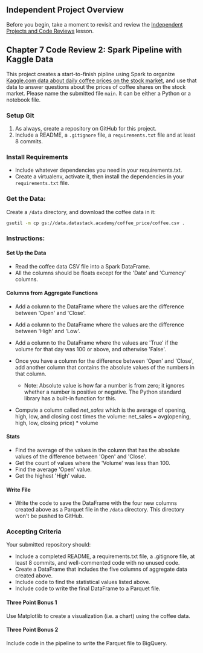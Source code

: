 ## Independent Project Overview
Before you begin, take a moment to revisit and review the [Independent Projects and Code Reviews](https://www.learnhowtoprogram.com/introduction-to-programming/getting-started-at-epicodus/independent-projects-and-code-reviews) lesson.

## Chapter 7 Code Review 2: Spark Pipeline with Kaggle Data
This project creates a start-to-finish pipline using Spark to organize [Kaggle.com data about daily coffee prices on the stock market](https://www.kaggle.com/datasets/psycon/daily-coffee-price), and use that data to answer questions about the prices of coffee shares on the stock market.
Please name the submitted file `main`. It can be either a Python or a notebook file.

### Setup Git
1. As always, create a repository on GitHub for this project. 
1. Include a README, a `.gitignore` file, a `requirements.txt` file and at least 8 commits.

### Install Requirements
- Include whatever dependencies you need in your requirements.txt.
- Create a virtualenv, activate it, then install the dependencies in your `requirements.txt` file.

### Get the Data:
Create a `/data` directory, and download the coffee data in it:
```bash
gsutil -m cp gs://data.datastack.academy/coffee_price/coffee.csv .
```

### Instructions:
#### Set Up the Data
- Read the coffee data CSV file into a Spark DataFrame.
- All the columns should be floats except for the 'Date' and 'Currency' columns.

#### Columns from Aggregate Functions
- Add a column to the DataFrame where the values are the difference between 'Open' and 'Close'.
- Add a column to the DataFrame where the values are the difference between 'High' and 'Low'.
- Add a column to the DataFrame where the values are 'True' if the volume for that day was 100 or above, and otherwise 'False'.

- Once you have a column for the difference between 'Open' and 'Close', add another column that contains the absolute values of the numbers in that column.

    - Note: Absolute value is how far a number is from zero; it ignores whether a number is positive or negative. The Python standard library has a built-in function for this.
- Compute a column called _net\_sales_ which is the average of opening, high, low, and closing cost times the volume: net_sales = avg(opening, high, low, closing price) * volume

#### Stats
- Find the average of the values in the column that has the absolute values of the difference between 'Open' and 'Close'.
- Get the count of values where the 'Volume' was less than 100.
- Find the average 'Open' value.
- Get the highest 'High' value.

#### Write File
- Write the code to save the DataFrame with the four new columns created above as a Parquet file in the `/data` directory. This directory won't be pushed to GitHub.


### Accepting Criteria
Your submitted repository should:
- Include a completed README, a requirements.txt file, a .gitignore file, at least 8 commits, and well-commented code with no unused code.
- Create a DataFrame that includes the five columns of aggregate data created above.
- Include code to find the statistical values listed above.
- Include code to write the final DataFrame to a Parquet file.


#### Three Point Bonus 1
Use Matplotlib to create a visualization (i.e. a chart) using the coffee data.

#### Three Point Bonus 2
Include code in the pipeline to write the Parquet file to BigQuery.


